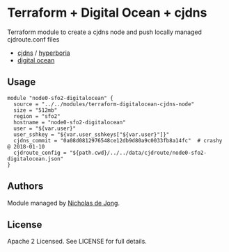 # Terraform + Digital Ocean + cjdns

Terraform module to create a cjdns node and push locally managed cjdroute.conf files
 * [cjdns](https://github.com/cjdelisle/cjdns) / [hyperboria](https://hyperboria.net/)
 * [digital ocean](https://www.digitalocean.com/)

## Usage

```hcl
module "node0-sfo2-digitalocean" {
  source = "../../modules/terraform-digitalocean-cjdns-node"
  size = "512mb"
  region = "sfo2"
  hostname = "node0-sfo2-digitalocean"
  user = "${var.user}"
  user_sshkey = "${var.user_sshkeys["${var.user}"]}"
  cjdns_commit = "0a08d0812976548ce12db9d80a9c0033fb8a14fc"  # crashy @ 2018-01-10
  cjdroute_config = "${path.cwd}/../../data/cjdroute/node0-sfo2-digitalocean.json"
}
```  

## Authors
Module managed by [Nicholas de Jong](https://github.com/ndejong).

## License
Apache 2 Licensed. See LICENSE for full details.
